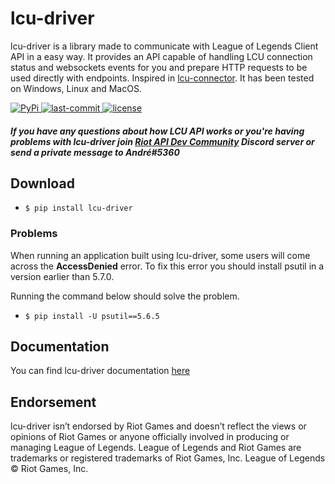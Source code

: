 # lcu-driver

lcu-driver is a library made to communicate with League of Legends Client API in a easy way. It provides an API capable of handling LCU connection status and websockets events for you and prepare HTTP requests to be used directly with endpoints. Inspired in [lcu-connector](https://github.com/Pupix/lcu-connector). It has been tested on Windows, Linux and MacOS.

<p>
    <a href="">
        <img src="https://img.shields.io/pypi/v/lcu-driver?style=for-the-badge" alt="PyPi">
    </a>
    <a href="">
        <img src="https://img.shields.io/github/last-commit/sousa-andre/lcu-driver?style=for-the-badge" alt="last-commit">
    </a>
    <a href="">
        <img src="https://img.shields.io/github/license/sousa-andre/lcu-driver?style=for-the-badge" alt="license">
    </a>
</p>

##### If you have any questions about how LCU API works or you're having problems with lcu-driver join [Riot API Dev Community](https://discord.gg/riotgamesdevrel) Discord server or send a private message to André#5360


## Download
 - `$ pip install lcu-driver`

### Problems
When running an application built using lcu-driver, some users will come across the **AccessDenied** error. To fix this error you should install psutil in a version earlier than 5.7.0. 

Running the command below should solve the problem.
 - `$ pip install -U psutil==5.6.5`


## Documentation
You can find lcu-driver documentation [here](https://lcu-driver.readthedocs.io/)

## Endorsement
lcu-driver isn’t endorsed by Riot Games and doesn’t reflect the views or opinions of Riot Games or anyone officially involved in producing or managing League of Legends. League of Legends and Riot Games are trademarks or registered trademarks of Riot Games, Inc. League of Legends © Riot Games, Inc.
